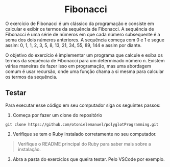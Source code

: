 <h1 align="center">Fibonacci</h1>

O exercício de Fibonacci é um clássico da programação e consiste em calcular e exibir os termos da sequência de Fibonacci. A sequência de Fibonacci é uma série de números em que cada número subsequente é a soma dos dois números anteriores. A sequência começa com 0 e 1 e segue assim: 0, 1, 1, 2, 3, 5, 8, 13, 21, 34, 55, 89, 144 e assim por diante.

O objetivo do exercício é implementar um programa que calcule e exiba os termos da sequência de Fibonacci para um determinado número n. Existem várias maneiras de fazer isso em programação, mas uma abordagem comum é usar recursão, onde uma função chama a si mesma para calcular os termos da sequência.

## Testar

Para executar esse código em seu computador siga os seguintes passos:

1. Começa por fazer um clone do repositório

```
git clone https://github.com/otonielemanuel/polyglotProgramming.git
```

2. Verifique se tem o Ruby instalado corretamente no seu computador.

> Verifique o README principal do Ruby para saber mais sobre a instalação.

3. Abra a pasta do exercícios que queira testar. Pelo VSCode por exemplo.